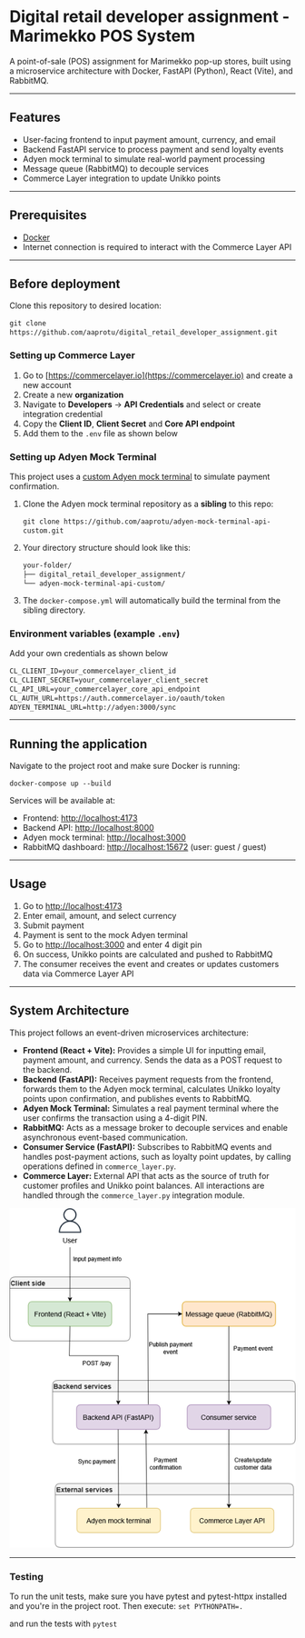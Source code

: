 # Digital retail developer assignment - Marimekko POS System

A point-of-sale (POS) assignment for Marimekko pop-up stores, built using a microservice architecture with Docker, FastAPI (Python), React (Vite), and RabbitMQ.

---

## Features

* User-facing frontend to input payment amount, currency, and email
* Backend FastAPI service to process payment and send loyalty events
* Adyen mock terminal to simulate real-world payment processing
* Message queue (RabbitMQ) to decouple services
* Commerce Layer integration to update Unikko points

---

## Prerequisites

* [Docker](https://www.docker.com/)
* Internet connection is required to interact with the Commerce Layer API

---
## Before deployment

Clone this repository to desired location:

```
git clone https://github.com/aaprotu/digital_retail_developer_assignment.git
```

### Setting up Commerce Layer

1. Go to [https://commercelayer.io](https://commercelayer.io) and create a new account  
2. Create a new **organization**  
3. Navigate to **Developers** -> **API Credentials** and select or create integration credential 
4. Copy the **Client ID**, **Client Secret** and **Core API endpoint**
5. Add them to the `.env` file as shown below 


### Setting up Adyen Mock Terminal

This project uses a [custom Adyen mock terminal](https://github.com/aaprotu/adyen-mock-terminal-api-custom) to simulate payment confirmation.

1. Clone the Adyen mock terminal repository as a **sibling** to this repo:

    ```
    git clone https://github.com/aaprotu/adyen-mock-terminal-api-custom.git
    ```

2. Your directory structure should look like this:

    ```
    your-folder/
    ├── digital_retail_developer_assignment/
    └── adyen-mock-terminal-api-custom/
    ```

3. The `docker-compose.yml` will automatically build the terminal from the sibling directory.  


### Environment variables (example `.env`)

Add your own credentials as shown below

```env
CL_CLIENT_ID=your_commercelayer_client_id
CL_CLIENT_SECRET=your_commercelayer_client_secret
CL_API_URL=your_commercelayer_core_api_endpoint
CL_AUTH_URL=https://auth.commercelayer.io/oauth/token
ADYEN_TERMINAL_URL=http://adyen:3000/sync
```

---

## Running the application

Navigate to the project root and make sure Docker is running:

```
docker-compose up --build
```

Services will be available at:

* Frontend: [http://localhost:4173](http://localhost:4173)
* Backend API: [http://localhost:8000](http://localhost:8000)
* Adyen mock terminal: [http://localhost:3000](http://localhost:3000)
* RabbitMQ dashboard: [http://localhost:15672](http://localhost:15672) (user: guest / guest)

---

## Usage

1. Go to [http://localhost:4173](http://localhost:4173)
2. Enter email, amount, and select currency
3. Submit payment
4. Payment is sent to the mock Adyen terminal
5. Go to [http://localhost:3000](http://localhost:3000) and enter 4 digit pin
6. On success, Unikko points are calculated and pushed to RabbitMQ
7. The consumer receives the event and creates or updates customers data via Commerce Layer API

---

## System Architecture

This project follows an event-driven microservices architecture:

- **Frontend (React + Vite):** Provides a simple UI for inputting email, payment amount, and currency. Sends the data as a POST request to the backend.
- **Backend (FastAPI):** Receives payment requests from the frontend, forwards them to the Adyen mock terminal, calculates Unikko loyalty points upon confirmation, and publishes events to RabbitMQ.
- **Adyen Mock Terminal:** Simulates a real payment terminal where the user confirms the transaction using a 4-digit PIN.
- **RabbitMQ:** Acts as a message broker to decouple services and enable asynchronous event-based communication.
- **Consumer Service (FastAPI):** Subscribes to RabbitMQ events and handles post-payment actions, such as loyalty point updates, by calling operations defined in `commerce_layer.py`.
- **Commerce Layer:** External API that acts as the source of truth for customer profiles and Unikko point balances. All interactions are handled through the `commerce_layer.py` integration module.

 

![System Architecture](docs/mmkko_pos_arch.png)

---

### Testing

To run the unit tests, make sure you have pytest and pytest-httpx installed and you're in the project root. Then execute:
```set PYTHONPATH=.```

and run the tests with
```pytest```